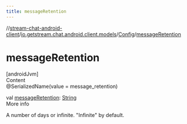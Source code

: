 ```yaml
---
title: messageRetention
---
```

//[stream-chat-android-client](../../../index.md)/[io.getstream.chat.android.client.models](../index.md)/[Config](index.md)/[messageRetention](messageRetention.md)



# messageRetention  
[androidJvm]  
Content  
@SerializedName(value = message_retention)  
  
val [messageRetention](messageRetention.md): [String](https://kotlinlang.org/api/latest/jvm/stdlib/kotlin/-string/index.html)  
More info  


A number of days or infinite. "Infinite" by default.

  



